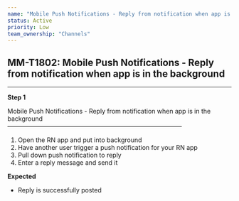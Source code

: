 ```yaml
---
name: "Mobile Push Notifications - Reply from notification when app is in the background"
status: Active
priority: Low
team_ownership: "Channels"
---
```


## MM-T1802: Mobile Push Notifications - Reply from notification when app is in the background

---

**Step 1**

Mobile Push Notifications - Reply from notification when app is in the background\
————————————————————————————

1. Open the RN app and put into background
2. Have another user trigger a push notification for your RN app
3. Pull down push notification to reply
4. Enter a reply message and send it

**Expected**

- Reply is successfully posted
